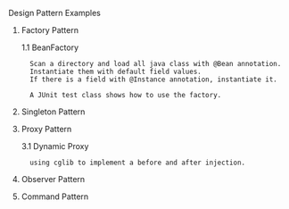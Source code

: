 Design Pattern Examples
1. Factory Pattern
      
      1.1 BeanFactory
         
         Scan a directory and load all java class with @Bean annotation.
         Instantiate them with default field values.
         If there is a field with @Instance annotation, instantiate it.
         
         A JUnit test class shows how to use the factory.
         
2. Singleton Pattern
3. Proxy Pattern
      
      3.1 Dynamic Proxy
         
         using cglib to implement a before and after injection.
	
4. Observer Pattern
5. Command Pattern
